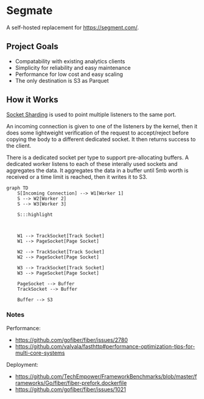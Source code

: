 # Segmate

A self-hosted replacement for https://segment.com/.

## Project Goals

  - Compatability with existing analytics clients
  - Simplicity for reliability and easy maintenance
  - Performance for low cost and easy scaling
  - The only destination is S3 as Parquet

## How it Works

[Socket Sharding](https://www.f5.com/company/blog/nginx/socket-sharding-nginx-release-1-9-1) is used to point multiple listeners to the same port.

An incoming connection is given to one of the listeners by the kernel, then it does some lightweight verification of the request to accept/reject before copying the body to a different dedicated socket. It then returns success to the client.

There is a dedicated socket per type to support pre-allocating buffers. A dedicated worker listens to each of these interally used sockets and aggregates the data. It aggregates the data in a buffer until 5mb worth is received or a time limit is reached, then it writes it to S3.

```mermaid
graph TD
    S[Incoming Connection] --> W1[Worker 1]
    S --> W2[Worker 2]
    S --> W3[Worker 3]

    S:::highlight



    W1 --> TrackSocket[Track Socket]
    W1 --> PageSocket[Page Socket]

    W2 --> TrackSocket[Track Socket]
    W2 --> PageSocket[Page Socket]

    W3 --> TrackSocket[Track Socket]
    W3 --> PageSocket[Page Socket]

    PageSocket --> Buffer
    TrackSocket --> Buffer

    Buffer --> S3

```

### Notes

Performance:
- https://github.com/gofiber/fiber/issues/2780
- https://github.com/valyala/fasthttp#performance-optimization-tips-for-multi-core-systems

Deployment:
- https://github.com/TechEmpower/FrameworkBenchmarks/blob/master/frameworks/Go/fiber/fiber-prefork.dockerfile
- https://github.com/gofiber/fiber/issues/1021
